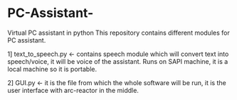# PC-Assistant-
Virtual PC assistant in python
This repository contains different modules for PC assistant.

1] text_to_speech.py <- contains speech module which will convert text into speech/voice, it will be voice of the assistant.
                         Runs on SAPI machine, it is a local machine so it is portable.

2] GUI.py <- it is the file from which the whole software will be run, it is the user interface with arc-reactor in the middle.
